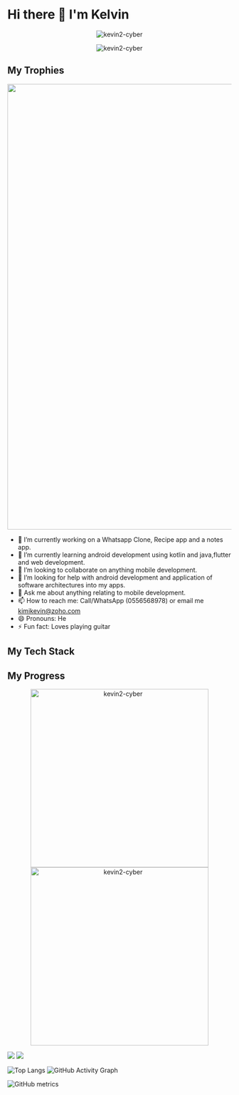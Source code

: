 # Hi there 👋 I'm Kelvin

<!--
**kevin2-cyber/kevin2-cyber** is a ✨ _special_ ✨ repository because its `README.md` (this file) appears on your GitHub profile.

Here are some ideas to get you started:
-->

<p align="center"> <img src="https://komarev.com/ghpvc/?username=kevin2-cyber&label=Profile%20views&color=e91e63&style=flat" alt="kevin2-cyber" /> </p>
<p align="center"> <img src="https://img.shields.io/github/followers/kevin2-cyber?style=social" alt="kevin2-cyber" /> </p>

## My Trophies

<img width=1000 src="https://github-profile-trophy.vercel.app/?username=kevin2-cyber&column=6&theme=gruvbox&no-frame=true"/>


- 🔭 I’m currently working on a Whatsapp Clone, Recipe app and a notes app.
- 🌱 I’m currently learning android development using kotlin and java,flutter and web development.
- 👯 I’m looking to collaborate on anything mobile development.
- 🤔 I’m looking for help with android development and application of software architectures into my apps.
- 💬 Ask me about anything relating to mobile development.
- 📫 How to reach me: Call/WhatsApp (0556568978) or email me kimikevin@zoho.com
- 😄 Pronouns: He
- ⚡ Fun fact: Loves playing guitar

## My Tech Stack

## My Progress
<p align="center">
  <img width="400em" src="https://github-readme-stats.vercel.app/api?username=kevin2-cyber&show_icons=true&locale=en&theme=radical"                alt="kevin2-cyber"/>
  <img width="400em" src="https://github-readme-streak-stats.herokuapp.com/?user=kevin2-cyber&theme=radical" alt="kevin2-cyber" />
</p>

![](https://github-profile-summary-cards.vercel.app/api/cards/repos-per-language?username=kevin2-cyber&theme=github_dark)
![](https://github-profile-summary-cards.vercel.app/api/cards/most-commit-language?username=kevin2-cyber&theme=github_dark)


![Top Langs](https://github-readme-stats.vercel.app/api/top-langs/?username=kevin2-cyber&layout=compact&langs_count=10&theme=github_dark&hide_border=true&count-private=true)
![GitHub Activity Graph](https://activity-graph.herokuapp.com/graph?username=kevin2-cyber&theme=dracula)


![GitHub metrics](https://metrics.lecoq.io/kevin2-cyber)
<!--[](./profile-3d-contrib/profile-night-green.svg)-->
